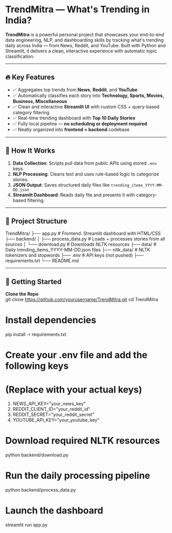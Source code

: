 # TrendMitra — What's Trending in India?

**TrendMitra** is a powerful personal project that showcases your end-to-end data engineering, NLP, and dashboarding skills by tracking what's trending daily across India — from News, Reddit, and YouTube. Built with Python and Streamlit, it delivers a clean, interactive experience with automatic topic classification.

---

## 🔥 Key Features

- ✅ Aggregates top trends from **News**, **Reddit**, and **YouTube**
- ✅ Automatically classifies each story into **Technology, Sports, Movies, Business, Miscellaneous**
- ✅ Clean and interactive **Streamlit UI** with custom CSS + query-based category filtering
- ✅ Real-time trending dashboard with **Top 10 Daily Stories**
- ✅ Fully local pipeline — **no scheduling or deployment required**
- ✅ Neatly organized into **frontend + backend** codebase

---

## 🧠 How It Works

1. **Data Collection**: Scripts pull data from public APIs using stored `.env` keys.
2. **NLP Processing**: Cleans text and uses rule-based logic to categorize stories.
3. **JSON Output**: Saves structured daily files like `trending_items_YYYY-MM-DD.json`
4. **Streamlit Dashboard**: Reads daily file and presents it with category-based filtering.

---

## 📂 Project Structure

TrendMitra/ ├── app.py # Frontend: Streamlit dashboard with HTML/CSS ├── backend/ │ ├── process_data.py # Loads + processes stories from all sources │ └── download.py # Downloads NLTK resources ├── data/ # Daily trending_items_YYYY-MM-DD.json files ├── nltk_data/ # NLTK tokenizers and stopwords ├── .env # API keys (not pushed) ├── requirements.txt └── README.md

---

## 🚀 Getting Started

**Clone the Repo**  
git clone https://github.com/yourusername/TrendMitra.git
cd TrendMitra

# Install dependencies
pip install -r requirements.txt

# Create your .env file and add the following keys
# (Replace with your actual keys)
1. NEWS_API_KEY="your_news_key"
2. REDDIT_CLIENT_ID="your_reddit_id"
3. REDDIT_SECRET="your_reddit_secret"
4. YOUTUBE_API_KEY="your_youtube_key"

# Download required NLTK resources
python backend/download.py

# Run the daily processing pipeline
python backend/process_data.py

# Launch the dashboard
streamlit run app.py
